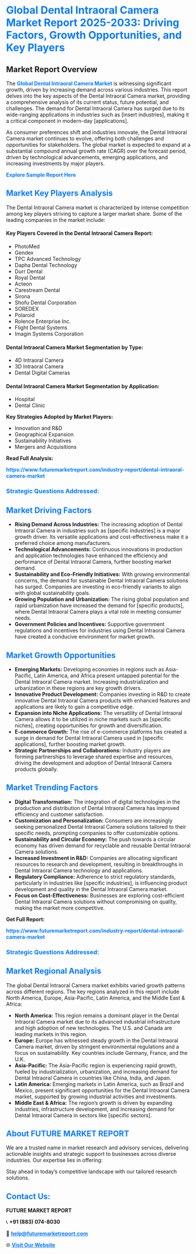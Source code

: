 <h1 style="color: #007BFF;">Global Dental Intraoral Camera Market Report 2025-2033: Driving Factors, Growth Opportunities, and Key Players</h1>

<section id="overview">
<h2>Market Report Overview</h2>
<p>The <a href="https://www.futuremarketreport.com/industry-report/dental-intraoral-camera-market" style="color: #007BFF; text-decoration: none;"><strong>Global Dental Intraoral Camera Market</strong></a> is witnessing significant growth, driven by increasing demand across various industries. This report delves into the key aspects of the Dental Intraoral Camera market, providing a comprehensive analysis of its current status, future potential, and challenges. The demand for Dental Intraoral Camera has surged due to its wide-ranging applications in industries such as [insert industries], making it a critical component in modern-day [applications].</p>
<p>As consumer preferences shift and industries innovate, the Dental Intraoral Camera market continues to evolve, offering both challenges and opportunities for stakeholders. The global market is expected to expand at a substantial compound annual growth rate (CAGR) over the forecast period, driven by technological advancements, emerging applications, and increasing investments by major players.</p>
</section>

<section id="overview">
<p><a href="https://www.futuremarketreport.com/request-sample/reportId=64820" style="color: #007BFF; text-decoration: none;"><strong>Explore Sample Report Here</strong></a></p>
</section>

<section id="key-players">
<h2 style="color: #007BFF;">Market Key Players Analysis</h2>
<p>The Dental Intraoral Camera market is characterized by intense competition among key players striving to capture a larger market share. Some of the leading companies in the market include:</p>
<h4>Key Players Covered in the Dental Intraoral Camera Report:</h4>
<ul><li>PhotoMed</li><li>Gendex</li><li>TPC Advanced Technology</li><li>Dapha Dental Technology</li><li>Durr Dental</li><li>Royal Dental</li><li>Acteon</li><li>Carestream Dental</li><li>Sirona</li><li>Shofu Dental Corporation</li><li>SOREDEX</li><li>Polaroid</li><li>Rolence Enterprise Inc.</li><li>Flight Dental Systems</li><li>Imagin Systems Corporation</li></ul>
<h4>Dental Intraoral Camera Market Segmentation by Type:</h4>
<ul><li>4D Intraoral Camera</li><li>3D Intraoral Camera</li><li>Dental Digital Cameras</li></ul>

<h4>Dental Intraoral Camera Market Segmentation by Application:</h4>
<ul><li>Hospital</li><li>Dental Clinic</li></ul>
<p><strong>Key Strategies Adopted by Market Players:</strong></p>
<ul>
<li>Innovation and R&D</li>
<li>Geographical Expansion</li>
<li>Sustainability Initiatives</li>
<li>Mergers and Acquisitions</li>
</ul>
</section>

<section>
<p><strong>Read Full Analysis: </strong></p><a href="https://www.futuremarketreport.com/industry-report/dental-intraoral-camera-market" style="color: #007BFF; text-decoration: none;"><strong>https://www.futuremarketreport.com/industry-report/dental-intraoral-camera-market</strong></a>
<h3 style="color: #007BFF;">Strategic Questions Addressed:</h3>
</section>

<section id="driving-factors">
<h2 style="color: #007BFF;">Market Driving Factors</h2>
<ul>
<li><strong>Rising Demand Across Industries:</strong> The increasing adoption of Dental Intraoral Camera in industries such as [specific industries] is a major growth driver. Its versatile applications and cost-effectiveness make it a preferred choice among manufacturers.</li>
<li><strong>Technological Advancements:</strong> Continuous innovations in production and application technologies have enhanced the efficiency and performance of Dental Intraoral Camera, further boosting market demand.</li>
<li><strong>Sustainability and Eco-Friendly Initiatives:</strong> With growing environmental concerns, the demand for sustainable Dental Intraoral Camera solutions has surged. Companies are investing in eco-friendly variants to align with global sustainability goals.</li>
<li><strong>Growing Population and Urbanization:</strong> The rising global population and rapid urbanization have increased the demand for [specific products], where Dental Intraoral Camera plays a vital role in meeting consumer needs.</li>
<li><strong>Government Policies and Incentives:</strong> Supportive government regulations and incentives for industries using Dental Intraoral Camera have created a conducive environment for market growth.</li>
</ul>
</section>

<section id="growth-opportunities">
<h2 style="color: #007BFF;">Market Growth Opportunities</h2>
<ul>
<li><strong>Emerging Markets:</strong> Developing economies in regions such as Asia-Pacific, Latin America, and Africa present untapped potential for the Dental Intraoral Camera market. Increasing industrialization and urbanization in these regions are key growth drivers.</li>
<li><strong>Innovative Product Development:</strong> Companies investing in R&D to create innovative Dental Intraoral Camera products with enhanced features and applications are likely to gain a competitive edge.</li>
<li><strong>Expansion into Niche Applications:</strong> The versatility of Dental Intraoral Camera allows it to be utilized in niche markets such as [specific niches], creating opportunities for growth and diversification.</li>
<li><strong>E-commerce Growth:</strong> The rise of e-commerce platforms has created a surge in demand for Dental Intraoral Camera used in [specific applications], further boosting market growth.</li>
<li><strong>Strategic Partnerships and Collaborations:</strong> Industry players are forming partnerships to leverage shared expertise and resources, driving the development and adoption of Dental Intraoral Camera products globally.</li>
</ul>
</section>

<section id="trending-factors">
<h2 style="color: #007BFF;">Market Trending Factors</h2>
<ul>
<li><strong>Digital Transformation:</strong> The integration of digital technologies in the production and distribution of Dental Intraoral Camera has improved efficiency and customer satisfaction.</li>
<li><strong>Customization and Personalization:</strong> Consumers are increasingly seeking personalized Dental Intraoral Camera solutions tailored to their specific needs, prompting companies to offer customizable options.</li>
<li><strong>Sustainability and Circular Economy:</strong> The push towards a circular economy has driven demand for recyclable and reusable Dental Intraoral Camera solutions.</li>
<li><strong>Increased Investment in R&D:</strong> Companies are allocating significant resources to research and development, resulting in breakthroughs in Dental Intraoral Camera technology and applications.</li>
<li><strong>Regulatory Compliance:</strong> Adherence to strict regulatory standards, particularly in industries like [specific industries], is influencing product development and quality in the Dental Intraoral Camera market.</li>
<li><strong>Focus on Cost-Effectiveness:</strong> Businesses are exploring cost-efficient Dental Intraoral Camera solutions without compromising on quality, making the market more competitive.</li>
</ul>
</section>

<section>
<p><strong>Get Full Report: </strong></p><a href="https://www.futuremarketreport.com/industry-report/dental-intraoral-camera-market" style="color: #007BFF; text-decoration: none;"><strong>https://www.futuremarketreport.com/industry-report/dental-intraoral-camera-market</strong></a>
<h3 style="color: #007BFF;">Strategic Questions Addressed:</h3>
</section>


<section id="regional-analysis">
<h2 style="color: #007BFF;">Market Regional Analysis</h2>
<p>The global Dental Intraoral Camera market exhibits varied growth patterns across different regions. The key regions analyzed in this report include North America, Europe, Asia-Pacific, Latin America, and the Middle East & Africa:</p>
<ul>
<li><strong>North America:</strong> This region remains a dominant player in the Dental Intraoral Camera market due to its advanced industrial infrastructure and high adoption of new technologies. The U.S. and Canada are leading markets in this region.</li>
<li><strong>Europe:</strong> Europe has witnessed steady growth in the Dental Intraoral Camera market, driven by stringent environmental regulations and a focus on sustainability. Key countries include Germany, France, and the U.K.</li>
<li><strong>Asia-Pacific:</strong> The Asia-Pacific region is experiencing rapid growth, fueled by industrialization, urbanization, and increasing demand for Dental Intraoral Camera in countries like China, India, and Japan.</li>
<li><strong>Latin America:</strong> Emerging markets in Latin America, such as Brazil and Mexico, present significant opportunities for the Dental Intraoral Camera market, supported by growing industrial activities and investments.</li>
<li><strong>Middle East & Africa:</strong> The region’s growth is driven by expanding industries, infrastructure development, and increasing demand for Dental Intraoral Camera in sectors like [specific sectors].</li>
</ul>
</section>

<footer>
<h2 style="color: #007BFF;">About FUTURE MARKET REPORT</h2>
<p>We are a trusted name in market research and advisory services, delivering actionable insights and strategic support to businesses across diverse industries. Our expertise lies in offering:</p>

<p>Stay ahead in today’s competitive landscape with our tailored research solutions.</p>

<h2 style="color: #007BFF;">Contact Us:</h2>
<p><strong>FUTURE MARKET REPORT</strong></p>
<p>📞 <strong>+91 (883) 074-8030</strong></p>
<p>📧 <strong><a href="mailto:help@futuremarketreport.com" style="color: #007BFF;">help@futuremarketreport.com</a></strong></p>
<p>🌐 <strong><a href="https://www.futuremarketreport.com/" style="color: #007BFF;">Visit Our Website</a></strong></p>
</footer>